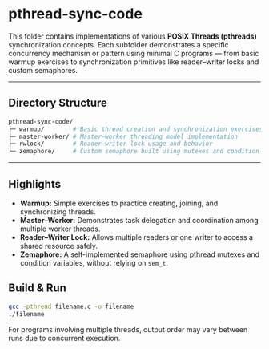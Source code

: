 # pthread-sync-code

This folder contains implementations of various **POSIX Threads (pthreads)** synchronization concepts. Each subfolder demonstrates a specific concurrency mechanism or pattern using minimal C programs — from basic warmup exercises to synchronization primitives like reader–writer locks and custom semaphores.

---

##  Directory Structure
```graphql
pthread-sync-code/  
├─ warmup/        # Basic thread creation and synchronization exercises  
├─ master-worker/ # Master–worker threading model implementation  
├─ rwlock/        # Reader–writer lock usage and behavior  
└─ zemaphore/     # Custom semaphore built using mutexes and condition variables
```

---

##  Highlights
- **Warmup:** Simple exercises to practice creating, joining, and synchronizing threads.  
- **Master–Worker:** Demonstrates task delegation and coordination among multiple worker threads.  
- **Reader–Writer Lock:** Allows multiple readers or one writer to access a shared resource safely.  
- **Zemaphore:** A self-implemented semaphore using pthread mutexes and condition variables, without relying on `sem_t`.

##  Build & Run
```bash
gcc -pthread filename.c -o filename
./filename
```
For programs involving multiple threads, output order may vary between runs due to concurrent execution.

